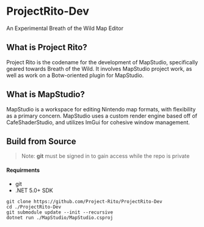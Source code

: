 # ProjectRito-Dev
An Experimental Breath of the Wild Map Editor

## What is Project Rito?
Project Rito is the codename for the development of MapStudio, specifically geared towards Breath of the Wild. It involves MapStudio project work, as well as work on a Botw-oriented plugin for MapStudio.

## What is MapStudio?
MapStudio is a workspace for editing Nintendo map formats, with flexibility as a primary concern. MapStudio uses a custom render engine based off of CafeShaderStudio, and utilizes ImGui for cohesive window management.

## Build from Source
> Note: **git** must be signed in to gain access while the repo is private

#### Requirments

- git
- .NET 5.0+ SDK

```
git clone https://github.com/Project-Rito/ProjectRito-Dev
cd ./ProjectRito-Dev
git submodule update --init --recursive
dotnet run ./MapStudio/MapStudio.csproj
```

